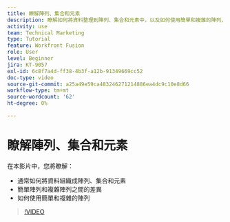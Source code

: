 ```yaml
---
title: 瞭解陣列、集合和元素
description: 瞭解如何將資料整理到陣列、集合和元素中，以及如何使用簡單和複雜的陣列，在 [!DNL Adobe Workfront Fusion].
activity: use
team: Technical Marketing
type: Tutorial
feature: Workfront Fusion
role: User
level: Beginner
jira: KT-9057
exl-id: 6c8f7a4d-ff38-4b3f-a12b-91349669cc52
doc-type: video
source-git-commit: a25a49e59ca483246271214886ea4dc9c10e8d66
workflow-type: tm+mt
source-wordcount: '62'
ht-degree: 0%

---
```


# 瞭解陣列、集合和元素

在本影片中，您將瞭解：

* 通常如何將資料組織成陣列、集合和元素
* 簡單陣列和複雜陣列之間的差異
* 如何使用簡單和複雜的陣列

>[!VIDEO](https://video.tv.adobe.com/v/335298/?quality=12&learn=on)
